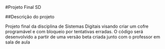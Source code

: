 #Projeto Final SD    

##Descrição do projeto  

Projeto final da disciplina de Sistemas Digitais visando criar um cofre programável e com bloqueio por tentativas erradas. O código será desenvolvido a partir de uma versão beta criada junto com o professor em sala de aula
